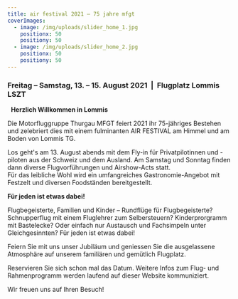 ```yaml
---
title: air festival 2021 – 75 jahre mfgt
coverImages:
  - image: /img/uploads/slider_home_1.jpg
    positionx: 50
    positiony: 50
  - image: /img/uploads/slider_home_2.jpg
    positionx: 50
    positiony: 50
---
```

### Freitag – Samstag, 13. – 15. August 2021  |  Flugplatz Lommis LSZT

 
**Herzlich Willkommen in Lommis**

Die Motorfluggruppe Thurgau MFGT feiert 2021 ihr 75-jähriges Bestehen und zelebriert dies mit einem fulminanten AIR FESTIVAL am Himmel und am Boden von Lommis TG.

Los geht's am 13. August abends mit dem Fly-in für Privatpilotinnen und -piloten aus der Schweiz und dem Ausland. Am Samstag und Sonntag finden dann diverse Flugvorführungen und Airshow-Acts statt. \
Für das leibliche Wohl wird ein umfangreiches Gastronomie-Angebot mit Festzelt und diversen Foodständen bereitgestellt.

**Für jeden ist etwas dabei!**

Flugbegeisterte, Familien und Kinder –  Rundflüge für Flugbegeisterte? Schnupperflug mit einem Fluglehrer zum Selbersteuern? Kinderprorgramm mit Bastelecke? Oder einfach nur Austausch und Fachsimpeln unter Gleichgesinnten? Für jeden ist etwas dabei!

Feiern Sie mit uns unser Jubiläum und geniessen Sie die ausgelassene Atmosphäre auf unserem familiären und gemütlich Flugplatz. 

Reservieren Sie sich schon mal das Datum. Weitere Infos zum Flug- und Rahmenprogramm werden laufend auf dieser Website kommuniziert.

Wir freuen uns auf Ihren Besuch!
